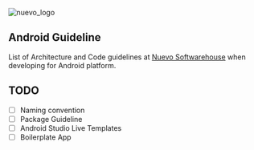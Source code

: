 ![nuevo_logo](https://www.nuevo.com.tr/Assets/images/nuevo_logo.png)
## Android Guideline
List of Architecture and Code guidelines at [Nuevo Softwarehouse](https://www.nuevo.com.tr) when developing for Android platform.

## TODO


- [ ] Naming convention
- [ ] Package Guideline
- [ ] Android Studio Live Templates
- [ ] Boilerplate App
